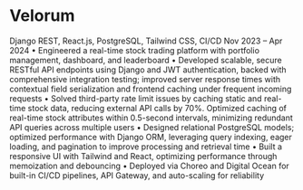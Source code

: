 # Velorum

Django REST, React.js, PostgreSQL, Tailwind CSS, CI/CD Nov 2023 – Apr 2024
• Engineered a real-time stock trading platform with portfolio management, dashboard, and leaderboard
• Developed scalable, secure RESTful API endpoints using Django and JWT authentication, backed with
comprehensive integration testing; improved server response times with contextual field serialization and frontend
caching under frequent incoming requests
• Solved third-party rate limit issues by caching static and real-time stock data, reducing external API calls by 70%.
Optimized caching of real-time stock attributes within 0.5-second intervals, minimizing redundant API queries
across multiple users
• Designed relational PostgreSQL models; optimized performance with Django ORM, leveraging query indexing,
eager loading, and pagination to improve processing and retrieval time
• Built a responsive UI with Tailwind and React, optimizing performance through memoization and debouncing
• Deployed via Choreo and Digital Ocean for built-in CI/CD pipelines, API Gateway, and auto-scaling for reliability
